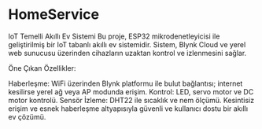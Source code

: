 # HomeService

IoT Temelli Akıllı Ev Sistemi
Bu proje, ESP32 mikrodenetleyicisi ile geliştirilmiş bir IoT tabanlı akıllı ev sistemidir. Sistem, Blynk Cloud ve yerel web sunucusu üzerinden cihazların uzaktan kontrol ve izlenmesini sağlar.

Öne Çıkan Özellikler:

Haberleşme: WiFi üzerinden Blynk platformu ile bulut bağlantısı; internet kesilirse yerel ağ veya AP modunda erişim.
Kontrol: LED, servo motor ve DC motor kontrolü.
Sensör İzleme: DHT22 ile sıcaklık ve nem ölçümü.
Kesintisiz erişim ve esnek haberleşme altyapısıyla güvenli ve kullanıcı dostu bir akıllı ev çözümü.
